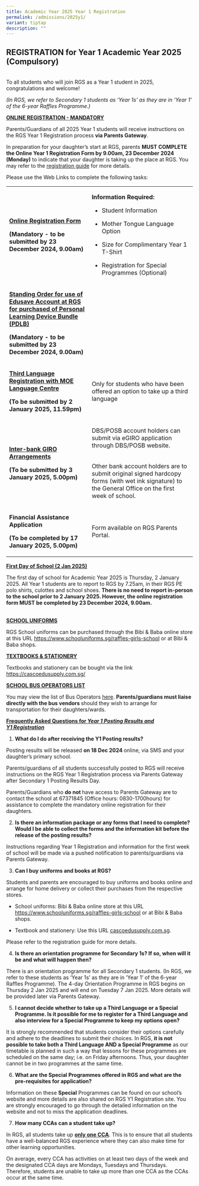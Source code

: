 ```yaml
---
title: Academic Year 2025 Year 1 Registration
permalink: /admissions/2025y1/
variant: tiptap
description: ""
---
```

<h2><strong>REGISTRATION for Year 1 Academic Year 2025 (Compulsory)</strong></h2>
<p>
<br>To all students who will join RGS as a Year 1 student in 2025, congratulations
and welcome!&nbsp;</p>
<p><em>(In RGS, we refer to Secondary 1 students as ‘Year 1s’ as they are in ‘Year 1’ of the 6-year Raffles Programme.)</em>
</p>
<p><strong><u>ONLINE REGISTRATION - MANDATORY</u></strong>
</p>
<p>Parents/Guardians of all 2025 Year 1 students will receive instructions
on the RGS Year 1 Registration process <strong>via Parents Gateway</strong>.</p>
<p>In preparation for your daughter’s start at RGS, parents <strong>MUST COMPLETE the Online Year 1 Registration Form by 9.00am, 23 December 2024 (Monday)</strong> to
indicate that your daughter is taking up the place at RGS. You may refer
to the <a href="/files/2024_Y1_Registration_Guide_.pdf" rel="noopener noreferrer nofollow" target="_blank">registration guide</a> for
more details.</p>
<p>Please use the Web Links to complete the following tasks:
<br>
</p>
<table style="minWidth: 50px">
<colgroup>
<col>
<col>
</colgroup>
<tbody>
<tr>
<td rowspan="1" colspan="1">
<p><strong><a href="https://form.gov.sg/66f5113679b43e486077f799" rel="noopener nofollow" target="_blank">Online Registration Form</a></strong>
</p>
<p><strong>(Mandatory - to be submitted by 23 December 2024, 9.00am)</strong>
</p>
</td>
<td rowspan="1" colspan="1">
<p><strong>Information Required:</strong>
</p>
<ul data-tight="true" class="tight">
<li>
<p>Student Information</p>
</li>
<li>
<p>Mother Tongue Language Option</p>
</li>
<li>
<p>Size for Complimentary Year 1 T-Shirt</p>
</li>
<li>
<p>Registration for Special Programmes (Optional)</p>
</li>
</ul>
</td>
</tr>
<tr>
<td rowspan="1" colspan="1">
<p><strong><a href="https://form.gov.sg/66f23bf185944a55ba54c465" rel="noopener nofollow" target="_blank">Standing Order for use of Edusave Account at RGS for purchased of Personal Learning Device Bundle (PDLB)</a></strong>
</p>
<p><strong>(Mandatory - to be submitted by 23 December 2024, 9.00am)</strong>
</p>
</td>
<td rowspan="1" colspan="1">
<p></p>
</td>
</tr>
<tr>
<td rowspan="1" colspan="1">
<p><strong><a href="https://www.moelc.moe.edu.sg" rel="noopener nofollow" target="_blank">Third Language Registration with MOE Language Centre</a></strong>
</p>
<p><strong>(To be submitted by 2 January 2025, 11.59pm)</strong>
</p>
</td>
<td rowspan="1" colspan="1">
<p>Only for students who have been offered an option to take up a third language</p>
</td>
</tr>
<tr>
<td rowspan="1" colspan="1">
<p><strong><a href="/files/RGS_GIRO_Form__1_.pdf" rel="noopener noreferrer nofollow" target="_blank">Inter-bank GIRO Arrangements</a></strong>
</p>
<p><strong>(To be submitted by 3 January 2025, 5.00pm)</strong>
</p>
<p></p>
</td>
<td rowspan="1" colspan="1">
<p>DBS/POSB account holders can submit via eGIRO application through DBS/POSB
website.</p>
<p>
<br>Other bank account holders are to submit original signed hardcopy forms
(with wet ink signature) to the General Office on the first week of school.</p>
</td>
</tr>
<tr>
<td rowspan="1" colspan="1">
<p><strong>Financial Assistance Application</strong>
</p>
<p><strong>(To be completed by 17 January 2025, 5.00pm)</strong>
</p>
</td>
<td rowspan="1" colspan="1">
<p>Form available on RGS Parents Portal.</p>
</td>
</tr>
</tbody>
</table>
<p><strong><u>First Day of School (2 Jan 2025)</u></strong>
</p>
<p>The first day of school for Academic Year 2025 is Thursday, 2 January
2025. All Year 1 students are to report to RGS by 7.25am, in their RGS
PE polo shirts, culottes and school shoes. <strong>There is no need to report in-person to the school prior to 2 January 2025. However, the online registration form MUST be completed by 23 December 2024, 9.00am.</strong>
</p>
<p>
<br><strong><u>SCHOOL UNIFORMS</u></strong>
</p>
<p>RGS School uniforms can be purchased through the Bibi &amp; Baba online
store at this URL <a href="https://www.schooluniforms.sg/raffles-girls-school" rel="noopener noreferrer nofollow" target="_blank">https://www.schooluniforms.sg/raffles-girls-school</a> or
at Bibi &amp; Baba shops.</p>
<p></p>
<p><strong><u>TEXTBOOKS &amp; STATIONERY</u></strong>
</p>
<p>Textbooks and stationery can be bought via the link <a href="https://cascoedusupply.com.sg/" rel="noopener noreferrer nofollow" target="_blank">https://cascoedusupply.com.sg/</a>
</p>
<p></p>
<p><strong><u>SCHOOL BUS OPERATORS LIST</u></strong>
</p>
<p>You may view the list of Bus Operators <a href="/files/School_Bus_Transport_Operators_17Dec2024.pdf" rel="noopener noreferrer nofollow" target="_blank">here</a>. <strong>Parents/guardians must liaise directly with the bus vendors </strong>should
they wish to arrange for transportation for their daughters/wards.</p>
<p></p>
<p><strong><u>Frequently Asked Questions for </u><em><u>Year 1 Posting Results and </u></em></strong>
<br><strong><em><u>Y1 Registration</u></em></strong>
</p>
<ol>
<li>
<p><strong>What do I do after receiving the Y1 Posting results?</strong>
</p>
</li>
</ol>
<p>Posting results will be released <strong>on 18 Dec 2024 </strong>online,
via SMS and your daughter’s primary school.&nbsp;</p>
<p>Parents/guardians of all students successfully posted to RGS will receive
instructions on the RGS Year 1 Registration process via Parents Gateway
after Secondary 1 Posting Results Day.&nbsp;&nbsp;</p>
<p>Parents/Guardians who <strong>do not </strong>have access to Parents Gateway
are to contact the school at 67371845 (Office hours: 0830-1700hours) for
assistance to complete the mandatory online registration for their daughters.&nbsp;</p>
<p></p>
<ol start="2">
<li>
<p><strong>Is there an information package or any forms that I need to complete? Would I be able to collect the forms and the information kit before the release of the posting results?&nbsp;</strong>
</p>
</li>
</ol>
<p>Instructions regarding Year 1 Registration and information for the first
week of school will be made via a pushed notification to parents/guardians
via Parents Gateway.&nbsp;
<br>
</p>
<ol start="3">
<li>
<p><strong>Can I buy uniforms and books at RGS?</strong>
</p>
</li>
</ol>
<p>Students and parents are encouraged to buy uniforms and books online and
arrange for home delivery or collect their purchases from the respective
stores.&nbsp;</p>
<ul>
<li>
<p>School uniforms: Bibi &amp; Baba online store at this URL <a href="https://www.schooluniforms.sg/raffles-girls-school" rel="noopener noreferrer nofollow" target="_blank"><u>https://www.schooluniforms.sg/raffles-girls-school</u></a> or
at Bibi &amp; Baba shops.&nbsp;</p>
</li>
<li>
<p>Textbook and stationery: Use this URL <a href="https://www.schooluniforms.sg/raffles-girls-school" rel="noopener noreferrer nofollow" target="_blank"><u>cascoedusupply.com.sg</u></a>.&nbsp;</p>
</li>
</ul>
<p>Please refer to the registration guide for more details.</p>
<p></p>
<ol start="4">
<li>
<p><strong>Is there an orientation programme for Secondary 1s? If so, when will it be and what will happen then?</strong>
</p>
</li>
</ol>
<p>There is an orientation programme for all Secondary 1 students. (In RGS,
we refer to these students as ‘Year 1s’ as they are in ‘Year 1’ of the
6-year Raffles Programme). The 4-day Orientation Programme in RGS begins
on Thursday 2 Jan 2025 and will end on Tuesday 7 Jan 2025. More details
will be provided later via Parents Gateway.&nbsp;</p>
<p></p>
<ol start="5">
<li>
<p><strong>I cannot decide whether to take up a Third Language or a Special Programme. Is it possible for me to register for a Third Language and also interview for a Special Programme to keep my options open?</strong>
</p>
</li>
</ol>
<p>It is strongly recommended that students consider their options carefully
and adhere to the deadlines to submit their choices. In RGS, <strong>it is not possible to take both a Third Language AND a Special Programme</strong> as
our timetable is planned in such a way that lessons for these programmes
are scheduled on the same day; i.e. on Friday afternoons. Thus, your daughter
cannot be in two programmes at the same time.</p>
<p></p>
<ol start="6">
<li>
<p><strong>What are the Special Programmes offered in RGS and what are the pre-requisites for application?</strong>
</p>
</li>
</ol>
<p>Information on these <strong>Special</strong> Programmes can be found on
our school’s website and more details are also shared on RGS Y1 Registration
site. You are strongly encouraged to go through the detailed information
on the website and not to miss the application deadlines.</p>
<p></p>
<ol start="7">
<li>
<p><strong>How many CCAs can a student take up?</strong>
</p>
</li>
</ol>
<p>In RGS, all students take up <strong><u>only one CCA</u></strong>. This
is to ensure that all students have a well-balanced RGS experience where
they can also make time for other learning opportunities.&nbsp;</p>
<p>On average, every CCA has activities on at least two days of the week
and the designated CCA days are Mondays, Tuesdays and Thursdays. Therefore,
students are unable to take up more than one CCA as the CCAs occur at the
same time.&nbsp;</p>
<p></p>